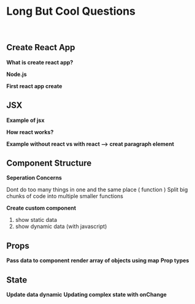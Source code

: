 # Long But Cool Questions 

<br/>

## Create React App

**What is create react app?**

**Node.js**

**First react app create**

## JSX
**Example of jsx**

**How react works?**

**Example without react vs with react --> creat paragraph element**

## Component Structure

**Seperation Concerns**

Dont do too many things in one and the same place ( function )
Split big chunks of code into multiple smaller functions

**Create custom component**
<ol>
  <li> show static data </li>
  <li> show dynamic data (with javascript) </li>
</ol>

## Props
**Pass data to component**
**render array of objects using map**
**Prop types**

## State
**Update data dynamic**
**Updating complex state with onChange**





